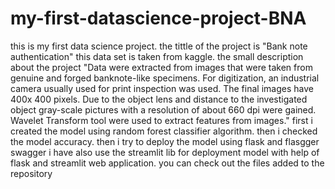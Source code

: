 # my-first-datascience-project-BNA
this is my first data science project. the tittle of the project is "Bank note authentication" 
this data set is taken from kaggle.
the small description about the project "Data were extracted from images that were taken from genuine and forged banknote-like specimens. For digitization, an industrial camera usually used for print inspection was used. The final images have 400x 400 pixels. Due to the object lens and distance to the investigated object gray-scale pictures with a resolution of about 660 dpi were gained. Wavelet Transform tool were used to extract features from images."
first i created the model using random forest classifier algorithm.
then i checked the model accuracy.
then i try to deploy the model using flask and flasgger swagger
i have also use the streamlit lib for deployment model with help of flask and streamlit web application. you can check out the files added to the repository
